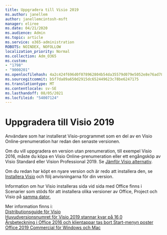 ```yaml
---
title: Uppgradera till Visio 2019
ms.author: janellem
author: janellemcintosh-msft
manager: eliree
ms.date: 04/21/2020
ms.audience: Admin
ms.topic: article
ms.service: o365-administration
ROBOTS: NOINDEX, NOFOLLOW
localization_priority: Normal
ms.collection: Adm_O365
ms.custom:
- "1798"
- "9000201"
ms.openlocfilehash: 4a2c424f696d0f078962804b54da35579d079e5052e8e76ad7803b093e0f6d7e
ms.sourcegitcommit: b5f7da89a650d2915dc652449623c78be6247175
ms.translationtype: MT
ms.contentlocale: sv-SE
ms.lasthandoff: 08/05/2021
ms.locfileid: "54007124"
---
```

# <a name="upgrade-to-visio-2019"></a>Uppgradera till Visio 2019

Användare som har installerat Visio-programmet som en del av en Visio Online-prenumeration har redan den senaste versionen. 

Om du vill uppgradera en version utan prenumeration, till exempel Visio 2016, måste du köpa en Visio Online-prenumeration eller ett engångsköp av Visio Standard eller Vision Professional 2019. Se [Jämför Visio alternativ](https://products.office.com/visio/microsoft-visio-plans-and-pricing-compare-visio-options).

Om du redan har köpt en nyare version och är redo att installera den, se [Installera Visio](https://support.office.com/article/f98f21e3-aa02-4827-9167-ddab5b025710?wt.mc_id=OfficeAdm_ClientDIA_Alchemy1798) och följ anvisningarna för din version. 

Information om hur Visio installeras sida vid sida med Office finns i Scenarier som stöds för att installera olika versioner av Office, Project och Visio på [samma dator.](https://docs.microsoft.com/deployoffice/install-different-office-visio-and-project-versions-on-the-same-computer)

Mer information finns i:<br>
[Distributionsguide för Visio](https://docs.microsoft.com/deployoffice/deployment-guide-for-visio)<br>
[Huvudversionsnumret för Visio 2019 stannar kvar på 16,0](https://docs.microsoft.com/deployoffice/office2019/overview#whats-stayed-the-same-in-office-2019)<br>
[Årsbeteckning i Office 2016 och klientappar tas bort Start-menyn poster](https://support.office.com/article/8fe5e052-76d2-49de-af30-2e84ed3da907?wt.mc_id=OfficeAdm_ClientDIA_Alchemy1798)<br>
[Office 2019 Commercial för Windows och Mac](https://support.microsoft.com/help/4133312) 
